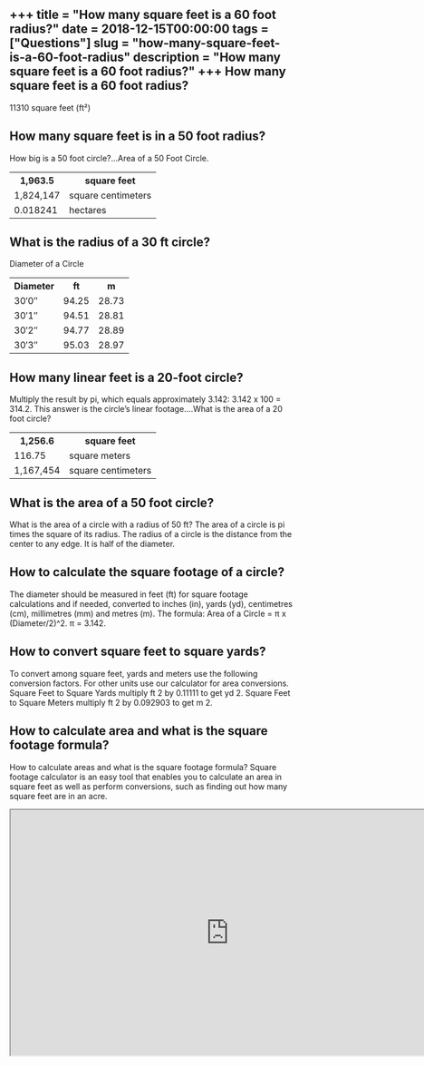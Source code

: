 +++
title = "How many square feet is a 60 foot radius?"
date = 2018-12-15T00:00:00
tags = ["Questions"]
slug = "how-many-square-feet-is-a-60-foot-radius"
description = "How many square feet is a 60 foot radius?"
+++
How many square feet is a 60 foot radius?
-----------------------------------------

11310 square feet (ft²)

How many square feet is in a 50 foot radius?
--------------------------------------------

How big is a 50 foot circle?…Area of a 50 Foot Circle.

<table><tr><th>1,963.5</th><th>square feet</th></tr><tr><td>1,824,147</td><td>square centimeters</td></tr><tr><td>0.018241</td><td>hectares</td></tr></table>

What is the radius of a 30 ft circle?
-------------------------------------

Diameter of a Circle

<table><tr><th>Diameter</th><th>ft</th><th>m</th></tr><tr><td>30′0″</td><td>94.25</td><td>28.73</td></tr><tr><td>30′1″</td><td>94.51</td><td>28.81</td></tr><tr><td>30′2″</td><td>94.77</td><td>28.89</td></tr><tr><td>30′3″</td><td>95.03</td><td>28.97</td></tr></table>

How many linear feet is a 20-foot circle?
-----------------------------------------

Multiply the result by pi, which equals approximately 3.142: 3.142 x 100 = 314.2. This answer is the circle’s linear footage….What is the area of a 20 foot circle?

<table><tr><th>1,256.6</th><th>square feet</th></tr><tr><td>116.75</td><td>square meters</td></tr><tr><td>1,167,454</td><td>square centimeters</td></tr></table>

What is the area of a 50 foot circle?
-------------------------------------

What is the area of a circle with a radius of 50 ft? The area of a circle is pi times the square of its radius. The radius of a circle is the distance from the center to any edge. It is half of the diameter.

How to calculate the square footage of a circle?
------------------------------------------------

The diameter should be measured in feet (ft) for square footage calculations and if needed, converted to inches (in), yards (yd), centimetres (cm), millimetres (mm) and metres (m). The formula: Area of a Circle = π x (Diameter/2)^2. π = 3.142.

How to convert square feet to square yards?
-------------------------------------------

To convert among square feet, yards and meters use the following conversion factors. For other units use our calculator for area conversions. Square Feet to Square Yards multiply ft 2 by 0.11111 to get yd 2. Square Feet to Square Meters multiply ft 2 by 0.092903 to get m 2.

How to calculate area and what is the square footage formula?
-------------------------------------------------------------

How to calculate areas and what is the square footage formula? Square footage calculator is an easy tool that enables you to calculate an area in square feet as well as perform conversions, such as finding out how many square feet are in an acre.

<iframe allow="accelerometer; autoplay; clipboard-write; encrypted-media; gyroscope; picture-in-picture" allowfullscreen="" class="__youtube_prefs__  epyt-is-override  no-lazyload" data-no-lazy="1" data-origheight="433" data-origwidth="770" data-skipgform_ajax_framebjll="" height="433" id="_ytid_78508" loading="lazy" src="https://www.youtube.com/embed/dFr9X0MlruQ?enablejsapi=1&autoplay=0&cc_load_policy=0&cc_lang_pref=&iv_load_policy=1&loop=0&modestbranding=0&rel=1&fs=1&playsinline=0&autohide=2&theme=dark&color=red&controls=1&" title="YouTube player" width="770"></iframe>